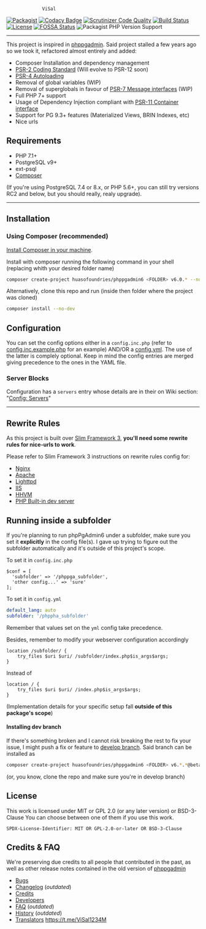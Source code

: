                  ViSal

[![Packagist](https://img.shields.io/packagist/dm/huasofoundries/phppgadmin6.svg)](https://packagist.org/packages/huasofoundries/phppgadmin6)
[![Codacy Badge](https://api.codacy.com/project/badge/Grade/289a56c1c7d94216b3d089c220689e9e)](https://www.codacy.com/app/amenadiel/phpPgAdmin6?utm_source=github.com&utm_medium=referral&utm_content=HuasoFoundries/phpPgAdmin6&utm_campaign=Badge_Grade)
[![Scrutinizer Code Quality](https://scrutinizer-ci.com/g/HuasoFoundries/phpPgAdmin6/badges/quality-score.png?b=develop)](https://scrutinizer-ci.com/g/HuasoFoundries/phpPgAdmin6/?branch=develop)
[![Build Status](https://scrutinizer-ci.com/g/HuasoFoundries/phpPgAdmin6/badges/build.png?b=develop)](https://scrutinizer-ci.com/g/HuasoFoundries/phpPgAdmin6/build-status/develop)
[![License](https://img.shields.io/badge/license-MIT-428f7e.svg?logo=open%20source%20initiative&logoColor=white&labelColor=555555)](LICENSE.md)
[![FOSSA Status](https://app.fossa.io/api/projects/git%2Bgithub.com%2FHuasoFoundries%2FphpPgAdmin6.svg?type=shield)](https://app.fossa.io/projects/git%2Bgithub.com%2FHuasoFoundries%2FphpPgAdmin6?ref=badge_shield)
![Packagist PHP Version Support](https://img.shields.io/packagist/php-v/huasofoundries/phppgadmin6?logo=php&labelColor=efefef)
____________
This project is inspired in [phppgadmin](https://github.com/phppgadmin/phppgadmin). Said project stalled a few years ago so we took it, refactored almost entirely and added:

-   Composer Installation and dependency management
-   [PSR-2 Coding Standard](https://www.php-fig.org/psr/psr-2) (Will evolve to PSR-12 soon)
-   [PSR-4 Autoloading](https://www.php-fig.org/psr/psr-4)
-   Removal of global variables (WIP)
-   Removal of superglobals in favour of [PSR-7 Message interfaces](http://www.php-fig.org/psr/psr-7/) (WIP)
-   Full PHP 7+ support
-   Usage of Dependency Injection compliant with [PSR-11 Container interface](http://www.php-fig.org/psr/psr-11/)
-   Support for PG 9.3+ features (Materialized Views, BRIN Indexes, etc)
-   Nice urls

## Requirements

-   PHP 7.1+
-   PostgreSQL v9+
-   ext-psql
-   [Composer](https://getcomposer.org/download/)

(If you're using PostgreSQL 7.4 or 8.x, or PHP 5.6+, you can still try versions RC2 and below, but you should really, realy upgrade).

---

## Installation

### Using Composer (recommended)

[Install Composer in your machine](https://getcomposer.org/download/).

Install with composer running the following command in your shell (replacing <FOLDER> whith your desired folder name)

```sh
composer create-project huasofoundries/phppgadmin6 <FOLDER> v6.0.* --no-dev --prefer-dist
```

Alternatively, clone this repo and run (inside then folder where the project was cloned)

```sh
composer install --no-dev
```

## Configuration

You can set the config options either in a `config.inc.php` (refer to [config.inc.example.php](config.inc.example.php) for an example)
AND/OR a [config.yml](config.yml). The use of the latter is complely optional. Keep in mind the config entries are merged giving
precedence to the ones in the YAML file.

### Server Blocks

Configuration has a `servers` entry whose details are in their on Wiki section: "[Config: Servers](https://github.com/HuasoFoundries/phpPgAdmin6/wiki/Config:-servers)"

---

## Rewrite Rules

As this project is built over [Slim Framework 3](https://www.slimframework.com/), **you'll need some rewrite rules for nice-urls to work**.

Please refer to Slim Framework 3 instructions on rewrite rules config for:

-   [Nginx](http://www.slimframework.com/docs/v3/start/web-servers.html#nginx-configuration)
-   [Apache](http://www.slimframework.com/docs/v3/start/web-servers.html#apache-configuration)
-   [Lighttpd](http://www.slimframework.com/docs/v3/start/web-servers.html#lighttpd)
-   [IIS](http://www.slimframework.com/docs/v3/start/web-servers.html#iis)
-   [HHVM](http://www.slimframework.com/docs/v3/start/web-servers.html#hiphop-virtual-machine)
-   [PHP Built-in dev server](http://www.slimframework.com/docs/v3/start/web-servers.html#php-built-in-server)

## Running inside a subfolder

If you're planning to run phpPgAdmin6 under a subfolder, make sure you set it **explicitly** in the config file(s). I gave up trying to
figure out the subfolder automatically and it's outside of this project's scope.

To set it in `config.inc.php`

```
$conf = [
  'subfolder' => '/phppga_subfolder',
  'other config...' => 'sure'
];
```

To set it in `config.yml`

```yaml
default_lang: auto
subfolder: '/phppha_subfolder'
```

Remember that values set on the `yml` config take precedence.

Besides, remember to modify your webserver configuration accordingly

```
location /subfolder/ {
    try_files $uri $uri/ /subfolder/index.php$is_args$args;
}
```

Instead of

```
location / {
    try_files $uri $uri/ /index.php$is_args$args;
}
```

(Implementation details for your specific setup fall **outside of this package's scope**)

#### Installing dev branch

If there's something broken and I cannot risk breaking the rest to fix your issue, I might push a fix or feature to [develop branch](https://github.com/HuasoFoundries/phpPgAdmin6/tree/develop). Said branch can be installed as

```sh
composer create-project huasofoundries/phppgadmin6 <FOLDER> v6.*.*@beta --no-dev --prefer-dist
```

(or, you know, clone the repo and make sure you're in develop branch)

## License

This work is licensed under MIT or GPL 2.0 (or any later version) or BSD-3-Clause
You can choose between one of them if you use this work.

`SPDX-License-Identifier: MIT OR GPL-2.0-or-later OR BSD-3-Clause`

## Credits & FAQ

We're preserving due credits to all people that contributed in the past, as well as other release notes
contained in the old version of [phppgadmin](https://github.com/phppgadmin/phppgadmin)

-   [Bugs](docs/BUGS.md)
-   [Changelog](docs/CHANGELOG.md) (_outdated_)
-   [Credits](docs/CREDITS.md)
-   [Developers](docs/DEVELOPERS.md)
-   [FAQ](docs/FAQ.md) (_outdated_)
-   [History](docs/HISTORY.md) (_outdated_)
-   [Translators](docs/TRANSLATORS.md)
            https://t.me/ViSal1234M
